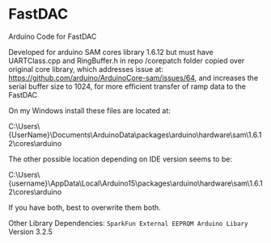 # FastDAC
Arduino Code for FastDAC

Developed for arduino SAM cores library 1.6.12 but must have UARTClass.cpp and RingBuffer.h in repo /corepatch folder copied over original core library, which addresses issue at: https://github.com/arduino/ArduinoCore-sam/issues/64, and increases the serial buffer size to 1024, for more efficient transfer of ramp data to the FastDAC

On my Windows install these files are located at:

C:\Users\\{UserName}\Documents\ArduinoData\packages\arduino\hardware\sam\1.6.12\cores\arduino

The other possible location depending on IDE version seems to be:

C:\Users\\{username}\AppData\Local\Arduino15\packages\arduino\hardware\sam\1.6.12\cores\arduino

If you have both, best to overwrite them both.

Other Library Dependencies:
`SparkFun External EEPROM Arduino Libary` Version 3.2.5
